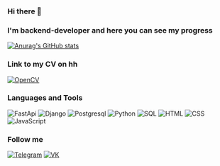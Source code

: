 ### Hi there 👋
### I'm backend-developer and here you can see my progress

[![Anurag's GitHub stats](https://github-readme-stats.vercel.app/api?username=Ryboss&show_icons=true&theme=tokyonight)](https://github.com/Ryboss/github-readme-stats)
### Link to my CV on hh
[![OpenCV](https://img.shields.io/badge/-OpenCV-090909?style=for-the-badge&logo=OpenCV)](https://github.com/Ryboss/Ryboss/blob/main/assets/cv.pdf)
### Languages and Tools
![FastApi](https://img.shields.io/badge/-fastapi-090909?style=for-the-badge&logo=fastapi)
![Django](https://img.shields.io/badge/-django-090909?style=for-the-badge&logo=django)
![Postgresql](https://img.shields.io/badge/-postgresql-090909?style=for-the-badge&logo=postgresql)
![Python](https://img.shields.io/badge/-python-090909?style=for-the-badge&logo=python)
![SQL](https://img.shields.io/badge/-SQL-090909?style=for-the-badge&logo=SQL)
![HTML](https://img.shields.io/badge/-HTML-090909?style=for-the-badge&logo=HTML5)
![CSS](https://img.shields.io/badge/-CSS-090909?style=for-the-badge&logo=CSS3)
![JavaScript](https://img.shields.io/badge/-JavaScript-090909?style=for-the-badge&logo=JavaScript)
### Follow me

[![Telegram](https://img.shields.io/badge/-Telegram-090909?style=for-the-badge&logo=Telegram)](https://t.me/Ryboss971)
[![VK](https://img.shields.io/badge/-VK-090909?style=for-the-badge&logo=VK)](https://vk.com/id208717752)
